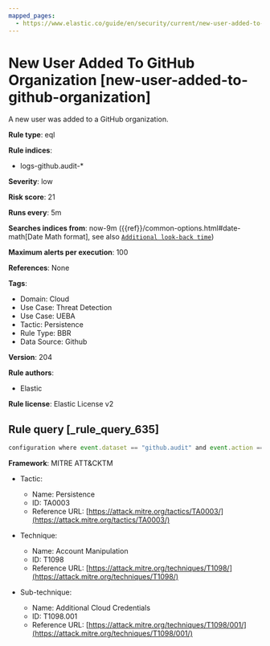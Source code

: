 ```yaml
---
mapped_pages:
  - https://www.elastic.co/guide/en/security/current/new-user-added-to-github-organization.html
---
```


# New User Added To GitHub Organization [new-user-added-to-github-organization]

A new user was added to a GitHub organization.

**Rule type**: eql

**Rule indices**:

* logs-github.audit-*

**Severity**: low

**Risk score**: 21

**Runs every**: 5m

**Searches indices from**: now-9m ({{ref}}/common-options.html#date-math[Date Math format], see also [`Additional look-back time`](docs-content://solutions/security/detect-and-alert/create-detection-rule.md#rule-schedule))

**Maximum alerts per execution**: 100

**References**: None

**Tags**:

* Domain: Cloud
* Use Case: Threat Detection
* Use Case: UEBA
* Tactic: Persistence
* Rule Type: BBR
* Data Source: Github

**Version**: 204

**Rule authors**:

* Elastic

**Rule license**: Elastic License v2

## Rule query [_rule_query_635]

```js
configuration where event.dataset == "github.audit" and event.action == "org.add_member"
```

**Framework**: MITRE ATT&CKTM

* Tactic:

    * Name: Persistence
    * ID: TA0003
    * Reference URL: [https://attack.mitre.org/tactics/TA0003/](https://attack.mitre.org/tactics/TA0003/)

* Technique:

    * Name: Account Manipulation
    * ID: T1098
    * Reference URL: [https://attack.mitre.org/techniques/T1098/](https://attack.mitre.org/techniques/T1098/)

* Sub-technique:

    * Name: Additional Cloud Credentials
    * ID: T1098.001
    * Reference URL: [https://attack.mitre.org/techniques/T1098/001/](https://attack.mitre.org/techniques/T1098/001/)



